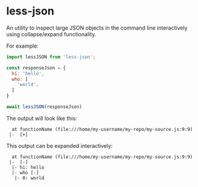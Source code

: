 # less-json

An utility to inspect large JSON objects in the command line interactively using collapse/expand functionality.

For example:

```javascript
import lessJSON from 'less-json';

const responseJson = {
  hi: 'hello',
  who: [
    'world',
  ]
}

await lessJSON(responseJson)
```

The output will look like this:

```
  at functionName (file:///home/my-username/my-repo/my-source.js:9:9)
 |-  [+]
```

This output can be expanded interactively:

```
  at functionName (file:///home/my-username/my-repo/my-source.js:9:9)
 |-  [-]
  |- hi: hello
  |- who [-]
   |- 0: world
```
